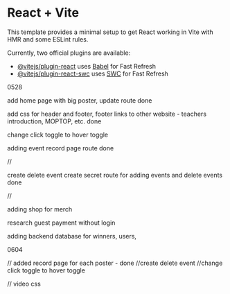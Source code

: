 # React + Vite

This template provides a minimal setup to get React working in Vite with HMR and some ESLint rules.

Currently, two official plugins are available:

- [@vitejs/plugin-react](https://github.com/vitejs/vite-plugin-react/blob/main/packages/plugin-react/README.md) uses [Babel](https://babeljs.io/) for Fast Refresh
- [@vitejs/plugin-react-swc](https://github.com/vitejs/vite-plugin-react-swc) uses [SWC](https://swc.rs/) for Fast Refresh


0528


add home page with big poster, update route 
done

add css for header and footer, 
footer links to other website - teachers introduction, MOPTOP, etc.
done

change click toggle to hover toggle

adding event record page route
done

//

create delete event 
create secret route for adding events and delete events
done

//

adding shop for merch 

research guest payment without login

adding backend database for winners, users,


0604

// added record page for each poster - done
//create delete event 
//change click toggle to hover toggle

// video css
